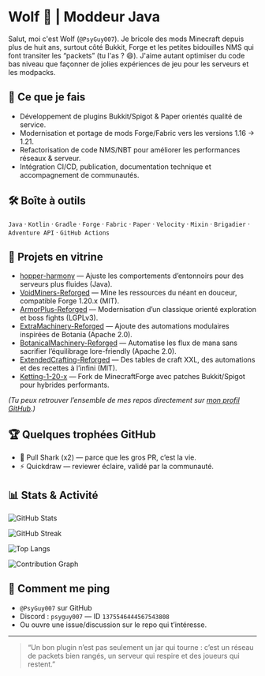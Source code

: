 # Wolf 🐺 | Moddeur Java

Salut, moi c'est Wolf (`@PsyGuy007`). Je bricole des mods Minecraft depuis plus de huit ans, surtout côté Bukkit, Forge et les petites bidouilles NMS qui font transiter les “packets” (tu l'as ? 😄). J'aime autant optimiser du code bas niveau que façonner de jolies expériences de jeu pour les serveurs et les modpacks.

## 💼 Ce que je fais
- Développement de plugins Bukkit/Spigot & Paper orientés qualité de service.
- Modernisation et portage de mods Forge/Fabric vers les versions 1.16 → 1.21.
- Refactorisation de code NMS/NBT pour améliorer les performances réseaux & serveur.
- Intégration CI/CD, publication, documentation technique et accompagnement de communautés.

## 🛠️ Boîte à outils
`Java` · `Kotlin` · `Gradle` · `Forge` · `Fabric` · `Paper` · `Velocity` · `Mixin` · `Brigadier` · `Adventure API` · `GitHub Actions`

## 🚀 Projets en vitrine
- [hopper-harmony](https://github.com/PsyGuy007-sys/hopper-harmony) — Ajuste les comportements d’entonnoirs pour des serveurs plus fluides (Java).  
- [VoidMiners-Reforged](https://github.com/PsyGuy007-sys/VoidMiners-Reforged) — Mine les ressources du néant en douceur, compatible Forge 1.20.x (MIT).  
- [ArmorPlus-Reforged](https://github.com/PsyGuy007-sys/ArmorPlus-Reforged) — Modernisation d’un classique orienté exploration et boss fights (LGPLv3).  
- [ExtraMachinery-Reforged](https://github.com/PsyGuy007-sys/ExtraMachinery-Reforged) — Ajoute des automations modulaires inspirées de Botania (Apache 2.0).  
- [BotanicalMachinery-Reforged](https://github.com/PsyGuy007-sys/BotanicalMachinery-Reforged) — Automatise les flux de mana sans sacrifier l’équilibrage lore-friendly (Apache 2.0).  
- [ExtendedCrafting-Reforged](https://github.com/PsyGuy007-sys/ExtendedCrafting-Reforged) — Des tables de craft XXL, des automations et des recettes à l’infini (MIT).  
- [Ketting-1-20-x](https://github.com/PsyGuy007-sys/Ketting-1-20-x) — Fork de MinecraftForge avec patches Bukkit/Spigot pour hybrides performants.  

_(Tu peux retrouver l’ensemble de mes repos directement sur [mon profil GitHub](https://github.com/PsyGuy007-sys).)_

## 🏆 Quelques trophées GitHub
- 🦈 Pull Shark (x2) — parce que les gros PR, c’est la vie.
- ⚡ Quickdraw — reviewer éclaire, validé par la communauté.

## 📊 Stats & Activité
![GitHub Stats](https://github-readme-stats.vercel.app/api?username=PsyGuy007-sys&show_icons=true&include_all_commits=true&count_private=true&hide_border=true&theme=tokyonight)

![GitHub Streak](https://streak-stats.demolab.com?user=PsyGuy007-sys&theme=tokyonight&hide_border=true)

![Top Langs](https://github-readme-stats.vercel.app/api/top-langs/?username=PsyGuy007-sys&layout=compact&langs_count=8&hide_border=true&theme=tokyonight)

![Contribution Graph](https://github-readme-activity-graph.vercel.app/graph?username=PsyGuy007-sys&theme=github-compact&hide_border=true&area=true)

## 🤝 Comment me ping
- `@PsyGuy007` sur GitHub
- Discord : `psyguy007` — ID `1375546444567543808`
- Ou ouvre une issue/discussion sur le repo qui t’intéresse.

---

> “Un bon plugin n’est pas seulement un jar qui tourne : c’est un réseau de packets bien rangés, un serveur qui respire et des joueurs qui restent.”  
